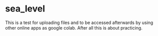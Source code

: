 # sea_level
This is a test for uploading files 
and to be accessed afterwards by using 
other online apps as google colab.
After all this is about practicing.
